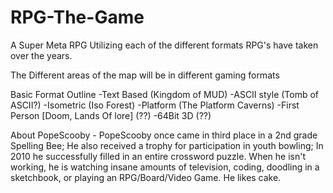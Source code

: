 # RPG-The-Game
A Super Meta RPG Utilizing each of the different formats RPG's have taken over the years.

The Different areas of the map will be in different gaming formats

Basic Format Outline
-Text Based (Kingdom of MUD)
-ASCII style (Tomb of ASCII?)
-Isometric (Iso Forest)
-Platform (The Platform Caverns)
-First Person [Doom, Lands Of lore] (??)
-64Bit 3D (??)


About PopeScooby - PopeScooby once came in third place in a 2nd grade Spelling Bee; He also received a trophy for participation in youth bowling; In 2010 he successfully filled in an entire crossword puzzle. When he isn't working, he is watching insane amounts of television, coding, doodling in a sketchbook, or playing an RPG/Board/Video Game. He likes cake.

